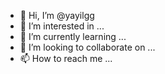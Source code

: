 - 👋 Hi, I’m @yayilgg
- 👀 I’m interested in ...
- 🌱 I’m currently learning ...
- 💞️ I’m looking to collaborate on ...
- 📫 How to reach me ...

<!---
yayilgg/yayilgg is a ✨ special ✨ repository because its `README.md` (this file) appears on your GitHub profile.
You can click the Preview link to take a look at your changes.
--->
